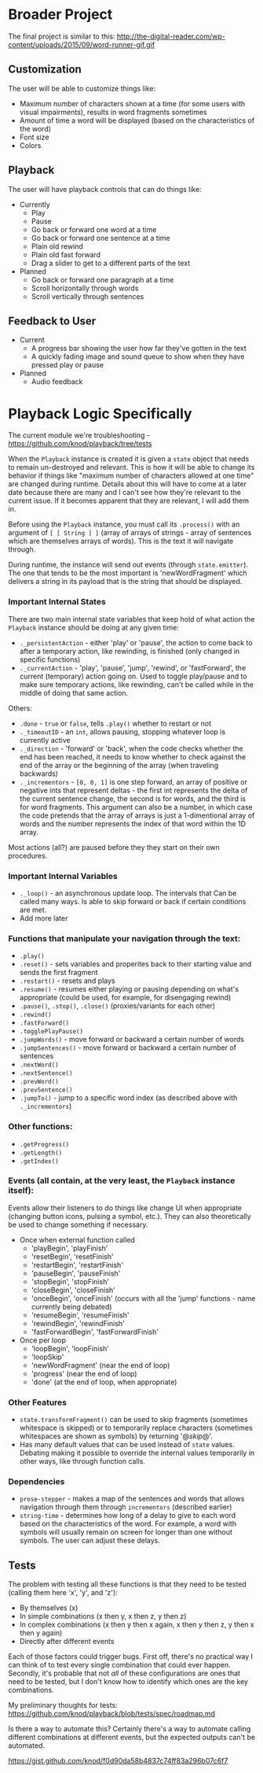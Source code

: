 
# Broader Project

The final project is similar to this: http://the-digital-reader.com/wp-content/uploads/2015/09/word-runner-gif.gif



## Customization

The user will be able to customize things like:

- Maximum number of characters shown at a time (for some users with visual impairments), results in word fragments sometimes
- Amount of time a word will be displayed (based on the characteristics of the word)
- Font size
- Colors



## Playback

The user will have playback controls that can do things like:

- Currently
  - Play
  - Pause
  - Go back or forward one word at a time
  - Go back or forward one sentence at a time
  - Plain old rewind
  - Plain old fast forward
  - Drag a slider to get to a different parts of the text
- Planned
  - Go back or forward one paragraph at a time
  - Scroll horizontally through words
  - Scroll vertically through sentences



## Feedback to User

- Current
  - A progress bar showing the user how far they've gotten in the text
  - A quickly fading image and sound queue to show when they have pressed play or pause
- Planned
  - Audio feedback



# Playback Logic Specifically

The current module we're troubleshooting - https://github.com/knod/playback/tree/tests

When the `Playback` instance is created it is given a `state` object that needs to remain un-destroyed and relevant. This is how it will be able to change its behavior if things like "maximum number of characters allowed at one time" are changed during runtime. Details about this will have to come at a later date because there are many and I can't see how they're relevant to the current issue. If it becomes apparent that they are relevant, I will add them in.

Before using the `Playback` instance, you must call its `.process()` with an argument of `[ [ String ] ]` (array of arrays of strings - array of sentences which are themselves arrays of words). This is the text it will navigate through.

During runtime, the instance will send out events (through `state.emitter`). The one that tends to be the most important is 'newWordFragment' which delivers a string in its payload that is the string that should be displayed.



### Important Internal States

There are two main internal state variables that keep hold of what action the `Playback` instance should be doing at any given time:

- `._persistentAction` - either 'play' or 'pause', the action to come back to after a temporary action, like rewinding, is finished (only changed in specific functions)
- `._currentAction` - 'play', 'pause', 'jump', 'rewind', or 'fastForward', the current (temporary) action going on. Used to toggle play/pause and to make sure temporary actions, like rewinding, can't be called while in the middle of doing that same action.

Others:

- `.done` - `true` or `false`, tells `.play()` whether to restart or not
- `._timeoutID` - an `int`, allows pausing, stopping whatever loop is currently active
- `._direction` - 'forward' or 'back', when the code checks whether the end has been reached, it needs to know whether to check against the end of the array or the beginning of the array (when traveling backwards)
- `._incrementors` - `[0, 0, 1]` is one step forward, an array of positive or negative ints that represent deltas - the first int represents the delta of the current sentence change, the second is for words, and the third is for word fragments. This argument can also be a number, in which case the code pretends that the array of arrays is just a 1-dimentional array of words and the number represents the index of that word within the 1D array.

Most actions (all?) are paused before they they start on their own procedures.



### Important Internal Variables

- `._loop()` - an asynchronous update loop. The intervals that Can be called many ways. Is able to skip forward or back if certain conditions are met.
- Add more later



### Functions that manipulate your navigation through the text:

- `.play()`
- `.reset()` - sets variables and properites back to their starting value and sends the first fragment
- `.restart()` - resets and plays
- `.resume()` - resumes either playing or pausing depending on what's appropriate (could be used, for example, for disengaging rewind)
- `.pause()`, `.stop()`, `.close()` (proxies/variants for each other)
- `.rewind()`
- `.fastForward()`
- `.togglePlayPause()`
- `.jumpWords()` - move forward or backward a certain number of words
- `.jumpSentences()` - move forward or backward a certain number of sentences
- `.nextWord()`
- `.nextSentence()`
- `.prevWord()`
- `.prevSentence()`
- `.jumpTo()` - jump to a specific word index (as described above with `._incrementors`)



### Other functions:

- `.getProgress()`
- `.getLength()`
- `.getIndex()`



### Events (all contain, at the very least, the `Playback` instance itself):

Events allow their listeners to do things like change UI when appropriate (changing button icons, pulsing a symbol, etc.). They can also theoretically be used to change something if necessary.

- Once when external function called
  - 'playBegin', 'playFinish'
  - 'resetBegin', 'resetFinish'
  - 'restartBegin', 'restartFinish'
  - 'pauseBegin', 'pauseFinish'
  - 'stopBegin', 'stopFinish'
  - 'closeBegin', 'closeFinish'
  - 'onceBegin', 'onceFinish' (occurs with all the 'jump' functions - name currently being debated)
  - 'resumeBegin', 'resumeFinish'
  - 'rewindBegin', 'rewindFinish'
  - 'fastForwardBegin', 'fastForwardFinish'
- Once per loop
  - 'loopBegin', 'loopFinish'
  - 'loopSkip'
  - 'newWordFragment' (near the end of loop)
  - 'progress' (near the end of loop)
  - 'done' (at the end of loop, when appropriate)



### Other Features

- `state.transformFragment()` can be used to skip fragments (sometimes whitespace is skipped) or to temporarily replace characters (sometimes whitespaces are shown as symbols) by returning '$@skip@$'.
- Has many default values that can be used instead of `state` values. Debating making it possible to override the internal values temporarily in other ways, like through function calls.



### Dependencies

- `prose-stepper` - makes a map of the sentences and words that allows navigation through them through `incrementors` (described earlier)
- `string-time` - determines how long of a delay to give to each word based on the characteristics of the word. For example, a word with symbols will usually remain on screen for longer than one without symbols. The user can adjust these delays.



## Tests

The problem with testing all these functions is that they need to be tested (calling them here 'x', 'y', and 'z'):

- By themselves (x)
- In simple combinations (x then y, x then z, y then z)
- In complex combinations (x then y then x again, x then y then z, y then x then y again)
- Directly after different events

Each of those factors could trigger bugs. First off, there's no practical way I can think of to test every single combination that could ever happen. Secondly, it's probable that not _all_ of these configurations are ones that need to be tested, but I don't know how to identify which ones are the key combinations.

My preliminary thoughts for tests: https://github.com/knod/playback/blob/tests/spec/roadmap.md

Is there a way to automate this? Certainly there's a way to automate calling different combinations at different events, but the expected outputs can't be automated.




https://gist.github.com/knod/f0d90da58b4837c74ff83a296b07c6f7
